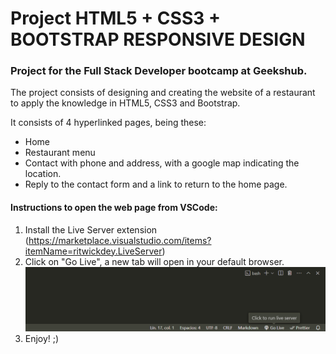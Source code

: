 # Project HTML5 + CSS3 + BOOTSTRAP RESPONSIVE DESIGN

### Project for the Full Stack Developer bootcamp at Geekshub.
The project consists of designing and creating the website of a restaurant to apply the knowledge in HTML5, CSS3 and Bootstrap.

It consists of 4 hyperlinked pages, being these:

- Home
- Restaurant menu
- Contact with phone and address, with a google map indicating the location.
- Reply to the contact form and a link to return to the home page.

#### Instructions to open the web page from VSCode:
1. Install the Live Server extension (https://marketplace.visualstudio.com/items?itemName=ritwickdey.LiveServer)
2. Click on "Go Live", a new tab will open in your default browser.
![go_live](./img/GoLive.PNG)
3. Enjoy! ;)
